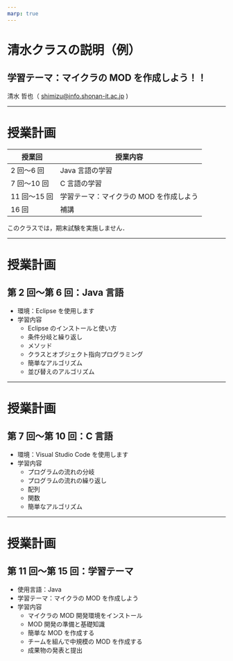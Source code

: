 ```yaml
---
marp: true
---
```


# 清水クラスの説明（例）

## 学習テーマ：マイクラの MOD を作成しよう！！

清水 哲也（ shimizu@info.shonan-it.ac.jp )

---

# 授業計画

| 授業回       | 授業内容                                |
| ------------ | --------------------------------------- |
| 2 回〜6 回   | Java 言語の学習                         |
| 7 回〜10 回  | C 言語の学習                            |
| 11 回〜15 回 | 学習テーマ：マイクラの MOD を作成しよう |
| 16 回        | 補講                                    |

このクラスでは，期末試験を実施しません．

---

# 授業計画

## 第 2 回〜第 6 回：Java 言語

- 環境：Eclipse を使用します
- 学習内容
  - Eclipse のインストールと使い方
  - 条件分岐と繰り返し
  - メソッド
  - クラスとオブジェクト指向プログラミング
  - 簡単なアルゴリズム
  - 並び替えのアルゴリズム

---

# 授業計画

## 第 7 回〜第 10 回：C 言語

- 環境：Visual Studio Code を使用します
- 学習内容
  - プログラムの流れの分岐
  - プログラムの流れの繰り返し
  - 配列
  - 関数
  - 簡単なアルゴリズム

---

# 授業計画

## 第 11 回〜第 15 回：学習テーマ

- 使用言語：Java
- 学習テーマ：マイクラの MOD を作成しよう
- 学習内容
  - マイクラの MOD 開発環境をインストール
  - MOD 開発の準備と基礎知識
  - 簡単な MOD を作成する
  - チームを組んで中規模の MOD を作成する
  - 成果物の発表と提出
